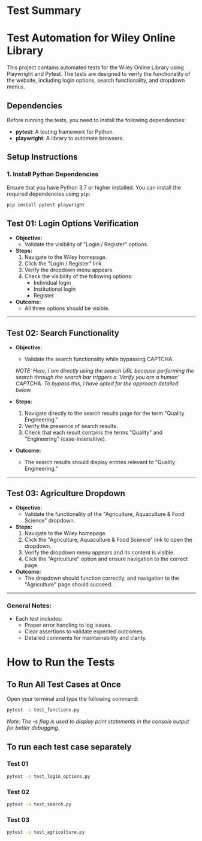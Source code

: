 # Test Summary

# Test Automation for Wiley Online Library

This project contains automated tests for the Wiley Online Library using Playwright and Pytest. The tests are designed to verify the functionality of the website, including login options, search functionality, and dropdown menus.

## Dependencies

Before running the tests, you need to install the following dependencies:

- **pytest**: A testing framework for Python.
- **playwright**: A library to automate browsers.

## Setup Instructions

### 1. Install Python Dependencies

Ensure that you have Python 3.7 or higher installed. You can install the required dependencies using `pip`:

```bash
pip install pytest playwright
```

## **Test 01: Login Options Verification**
- **Objective:** 
  - Validate the visibility of "Login / Register" options.
- **Steps:**
  1. Navigate to the Wiley homepage.
  2. Click the "Login / Register" link.
  3. Verify the dropdown menu appears.
  4. Check the visibility of the following options:
     - Individual login
     - Institutional login
     - Register
- **Outcome:** 
  - All three options should be visible.

---

## **Test 02: Search Functionality**
- **Objective:** 
  - Validate the search functionality while bypassing CAPTCHA.
 
  *NOTE: Here, I am directly using the search URL because performing the search through the search bar triggers a 'Verify you are a human' CAPTCHA. To bypass this, I have opted for the approach detailed below.*

- **Steps:**
  1. Navigate directly to the search results page for the term "Quality Engineering."
  2. Verify the presence of search results.
  3. Check that each result contains the terms "Quality" and "Engineering" (case-insensitive).
- **Outcome:** 
  - The search results should display entries relevant to "Quality Engineering."

---

## **Test 03: Agriculture Dropdown**
- **Objective:** 
  - Validate the functionality of the "Agriculture, Aquaculture & Food Science" dropdown.
- **Steps:**
  1. Navigate to the Wiley homepage.
  2. Click the "Agriculture, Aquaculture & Food Science" link to open the dropdown.
  3. Verify the dropdown menu appears and its content is visible.
  4. Click the "Agriculture" option and ensure navigation to the correct page.
- **Outcome:** 
  - The dropdown should function correctly, and navigation to the "Agriculture" page should succeed.

---

### **General Notes:**
- Each test includes:
  - Proper error handling to log issues.
  - Clear assertions to validate expected outcomes.
  - Detailed comments for maintainability and clarity.



# **How to Run the Tests**

## **To Run All Test Cases at Once**

Open your terminal and type the following command:

```bash
pytest -s test_functions.py

```

*Note: The -s flag is used to display print statements in the console output for better debugging.*


## **To run each test case separately**

### Test 01
```bash
pytest -s test_login_options.py
```

### Test 02
```bash
pytest -s test_search.py
```

### Test 03
```bash
pytest -s test_agriculture.py
```
